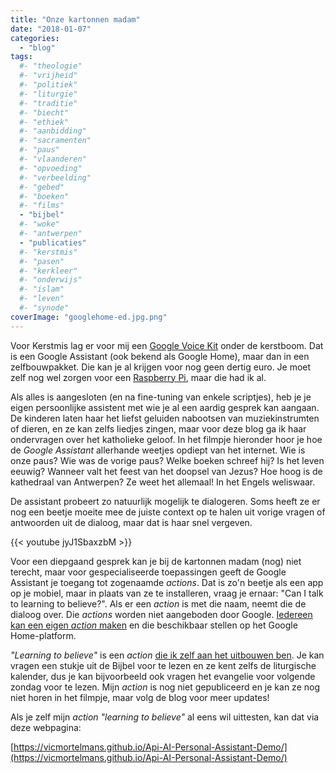 ```yaml
---
title: "Onze kartonnen madam"
date: "2018-01-07"
categories: 
  - "blog"
tags:
  #- "theologie"
  #- "vrijheid"
  #- "politiek"
  #- "liturgie"
  #- "traditie"
  #- "biecht"
  #- "ethiek"
  #- "aanbidding"
  #- "sacramenten"
  #- "paus"
  #- "vlaanderen"
  #- "opvoeding"
  #- "verbeelding"
  #- "gebed"
  #- "boeken"
  #- "films"
  - "bijbel"
  #- "woke"
  #- "antwerpen"
  - "publicaties"
  #- "kerstmis"
  #- "pasen"
  #- "kerkleer"
  #- "onderwijs"
  #- "islam"
  #- "leven"
  #- "synode"
coverImage: "googlehome-ed.jpg.png"
---
```


Voor Kerstmis lag er voor mij een [Google Voice Kit](https://aiyprojects.withgoogle.com/voice) onder de kerstboom. Dat is een Google Assistant (ook bekend als Google Home), maar dan in een zelfbouwpakket. Die kan je al krijgen voor nog geen dertig euro. Je moet zelf nog wel zorgen voor een [Raspberry Pi](https://www.sossolutions.nl/raspberry-pi-3b), maar die had ik al.

Als alles is aangesloten (en na fine-tuning van enkele scriptjes), heb je je eigen persoonlijke assistent met wie je al een aardig gesprek kan aangaan. De kinderen laten haar het liefst geluiden nabootsen van muziekinstrumten of dieren, en ze kan zelfs liedjes zingen, maar voor deze blog ga ik haar ondervragen over het katholieke geloof. In het filmpje hieronder hoor je hoe de _Google Assistant_ allerhande weetjes opdiept van het internet. Wie is onze paus? Wie was de vorige paus? Welke boeken schreef hij? Is het leven eeuwig? Wanneer valt het feest van het doopsel van Jezus? Hoe hoog is de kathedraal van Antwerpen? Ze weet het allemaal! In het Engels weliswaar.

De assistant probeert zo natuurlijk mogelijk te dialogeren. Soms heeft ze er nog een beetje moeite mee de juiste context op te halen uit vorige vragen of antwoorden uit de dialoog, maar dat is haar snel vergeven.

{{< youtube jyJ1SbaxzbM >}}

Voor een diepgaand gesprek kan je bij de kartonnen madam (nog) niet terecht, maar voor gespecialiseerde toepassingen geeft de Google Assistant je toegang tot zogenaamde _actions_. Dat is zo'n beetje als een app op je mobiel, maar in plaats van ze te installeren, vraag je ernaar: "Can I talk to learning to believe?". Als er een _action_ is met die naam, neemt die de dialoog over. Die _actions_ worden niet aangeboden door Google. [Iedereen kan een eigen _action_ maken](https://developers.google.com/actions/) en die beschikbaar stellen op het Google Home-platform.

_"Learning to believe"_ is een _action_ [die ik zelf aan het uitbouwen ben](/blog/will-google-home-read-the-bible-for-me/). Je kan vragen een stukje uit de Bijbel voor te lezen en ze kent zelfs de liturgische kalender, dus je kan bijvoorbeeld ook vragen het evangelie voor volgende zondag voor te lezen. Mijn _action_ is nog niet gepubliceerd en je kan ze nog niet horen in het filmpje, maar volg de blog voor meer updates!

Als je zelf mijn _action "learning to believe"_ al eens wil uittesten, kan dat via deze webpagina:

[https://vicmortelmans.github.io/Api-AI-Personal-Assistant-Demo/](https://vicmortelmans.github.io/Api-AI-Personal-Assistant-Demo/)

